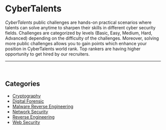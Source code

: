 # CyberTalents
*CyberTalents* public challenges are hands-on practical scenarios where talents can solve anytime to sharpen their skills in different cyber security fields. Challenges are categorized by levels (Basic, Easy, Medium, Hard, Advanced) depending on the difficulty of the challenges. Moreover, solving more public challenges allows you to gain points which enhance your position in CyberTalents world rank. Top rankers are having higher opportunity to get hired by our recruiters.

______________________________________________
<br>

## Categories
- [Cryptography](/CTF_Writeups/CyberTalents/Cryptography)
- [Digital Forensic](/CTF_Writeups/CyberTalents/Digital_Forensic)
- [Malware Reverse Engineering](/CTF_Writeups/CyberTalents/Malware_Reverse_Engineering)
- [Network Security](/CTF_Writeups/CyberTalents/Network_Security)
- [Reverse Engineering](/CTF_Writeups/CyberTalents/Reverse_Engineering)
- [Web Security](/CTF_Writeups/CyberTalents/Web_Security)